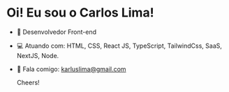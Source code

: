 # Oi! Eu sou o Carlos Lima!

- 🏢 Desenvolvedor Front-end

- 💻 Atuando com: HTML, CSS, React JS, TypeScript, TailwindCss, SaaS, NextJS, Node.

- 📧 Fala comigo: karluslima@gmail.com

  Cheers!
